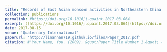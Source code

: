 ```yaml
---
title: "Records of East Asian monsoon activities in Northeastern China since 15.6 ka, based on grain size analysis of peaty sediments in the Changbai Mountains"
collection: publications
permalink: #https://doi.org/10.1016/j.quaint.2017.03.064
excerpt: ([https://doi.org/10.1016/j.quaint.2017.03.064](https://doi.org/10.1016/j.quaint.2017.03.064))
date: 2017-08-15
venue: 'Quaternary International'
paperurl: 'http://linannan719.github.io/files/Paper_2017.pdf'
citation: #'Your Name, You. (2009). &quot;Paper Title Number 1.&quot; <i>Journal 1</i>. 1(1).'
---
```



